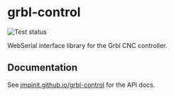 # grbl-control

![Test status](https://github.com/jmpinit/grbl-control/actions/workflows/test.yml/badge.svg)

WebSerial interface library for the Grbl CNC controller.

## Documentation

See [jmpinit.github.io/grbl-control](https://jmpinit.github.io/grbl-control) for
the API docs.
